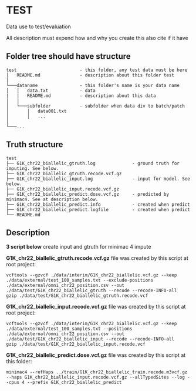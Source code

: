 # TEST

Data use to test/evaluation

All description must expend how and why you create this also cite if it have

## Folder tree should have structure

```tree
test                        - this folder, any test data must be here
│   README.md               - description about this folder test
|
└───dataname                - this folder's name is your data name
│   │   data.txt            - data
|   |   README.md           - description about this data
│   │
│   └───subfolder           - subfolder when data div to batch/patch
│       │   data001.txt
│       │   ...
│   
└───...
```

## Truth structure

```tree
test
├── G1K_chr22_biallelic_gtruth.log              - ground truth for imputing. See below.
├── G1K_chr22_biallelic_gtruth.recode.vcf.gz
├── G1K_chr22_biallelic_input.log               - input for model. See below.
├── G1K_chr22_biallelic_input.recode.vcf.gz
├── G1K_chr22_biallelic_predict.dose.vcf.gz     - predicted by minimac4. See at description below.
├── G1K_chr22_biallelic_predict.info            - created when predict
├── G1K_chr22_biallelic_predict.logfile         - created when predict
└── README.md
```

## Description

**3 script below** create input and gtruth for minimac 4 impute

**G1K_chr22_biallelic_gtruth.recode.vcf.gz** file was created by this script at root project:

```script
vcftools --gzvcf ./data/interim/G1K_chr22_biallelic.vcf.gz --keep ./data/external/test_100_samples.txt --exclude-positions ./data/external/omni_chr22_position.csv --out ./data/test/G1K_chr22_biallelic_gtruth --recode --recode-INFO-all
gzip ./data/test/G1K_chr22_biallelic_gtruth.recode.vcf

```

**G1K_chr22_biallelic_input.recode.vcf.gz** file was created by this script at root project:

```script
vcftools --gzvcf ./data/interim/G1K_chr22_biallelic.vcf.gz --keep ./data/external/test_100_samples.txt --positions ./data/external/omni_chr22_position.csv --out ./data/test/G1K_chr22_biallelic_input --recode --recode-INFO-all
gzip ./data/test/G1K_chr22_biallelic_input.recode.vcf
```

**G1K_chr22_biallelic_predict.dose.vcf.gz** file was created by this script at this folder:

```script
minimac4 --refHaps ../train/G1K_chr22_biallelic_train.recode.m3vcf.gz --haps G1K_chr22_biallelic_input.recode.vcf.gz --allTypedSites --log --cpus 4 --prefix G1K_chr22_biallelic_predict
```
